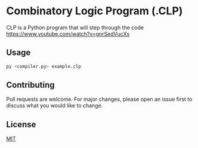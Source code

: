 # Combinatory Logic Program (.CLP)

CLP is a Python program that will step through the code
<https://www.youtube.com/watch?v=gnrSedVucXs>

<!-- ## Installation -->

<!-- Use the package manager [pip](https://pip.pypa.io/en/stable/) to install foobar.

```bash
pip install foobar
``` -->

## Usage

```python
py <compiler.py> example.clp
```

## Contributing

Pull requests are welcome. For major changes, please open an issue first to discuss what you would like to change.

<!-- Please make sure to update tests as appropriate. -->

## License

[MIT](https://choosealicense.com/licenses/mit/)
